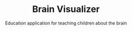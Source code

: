 ---
layout: project
title: Brain Visualizer
subtitle: Education application for teaching children about the brain
timeSpan: Aug 2019 - Present
repo:
tileSize: large
---